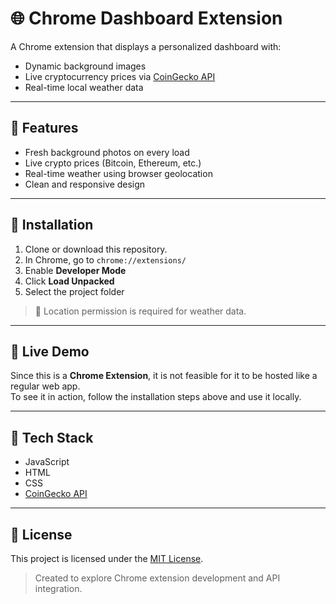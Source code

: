 # 🌐 Chrome Dashboard Extension

A Chrome extension that displays a personalized dashboard with:

- Dynamic background images  
- Live cryptocurrency prices via [CoinGecko API](https://www.coingecko.com/en/api)  
- Real-time local weather data

---

## 🚀 Features

- Fresh background photos on every load  
- Live crypto prices (Bitcoin, Ethereum, etc.)  
- Real-time weather using browser geolocation  
- Clean and responsive design  

---

## 🔧 Installation

1. Clone or download this repository.  
2. In Chrome, go to `chrome://extensions/`  
3. Enable **Developer Mode**  
4. Click **Load Unpacked**  
5. Select the project folder

> 📍 Location permission is required for weather data.

---

## 🔗 Live Demo

Since this is a **Chrome Extension**, it is not feasible for it to be hosted like a regular web app.  
To see it in action, follow the installation steps above and use it locally.

---

## 📁 Tech Stack

- JavaScript 
- HTML  
- CSS   
- [CoinGecko API](https://www.coingecko.com/en/api)

---

## 📄 License

This project is licensed under the [MIT License](https://opensource.org/licenses/MIT).
> Created to explore Chrome extension development and API integration.
